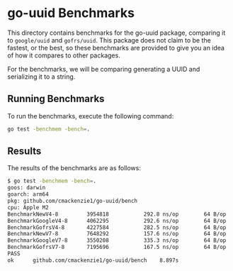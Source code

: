 # go-uuid Benchmarks

This directory contains benchmarks for the go-uuid package, comparing it to `google/uuid` and `gofrs/uuid`.
This package does not claim to be the fastest, or the best, so these benchmarks are provided to give you an idea of how
it compares to other packages.

For the benchmarks, we will be comparing generating a UUID and serializing it to a string.

## Running Benchmarks

To run the benchmarks, execute the following command:

```bash
go test -benchmem -bench=.
```

## Results

The results of the benchmarks are as follows:

```bash
$ go test -benchmem -bench=.
goos: darwin
goarch: arm64
pkg: github.com/cmackenzie1/go-uuid/bench
cpu: Apple M2
BenchmarkNewV4-8      	 3954818	       292.8 ns/op	      64 B/op	       2 allocs/op
BenchmarkGoogleV4-8   	 4062295	       292.6 ns/op	      64 B/op	       2 allocs/op
BenchmarkGofrsV4-8    	 4227584	       282.5 ns/op	      64 B/op	       2 allocs/op
BenchmarkNewV7-8      	 7648292	       157.6 ns/op	      64 B/op	       2 allocs/op
BenchmarkGoogleV7-8   	 3550208	       335.3 ns/op	      64 B/op	       2 allocs/op
BenchmarkGofrsV7-8    	 7195696	       167.5 ns/op	      64 B/op	       2 allocs/op
PASS
ok  	github.com/cmackenzie1/go-uuid/bench	8.897s
```
